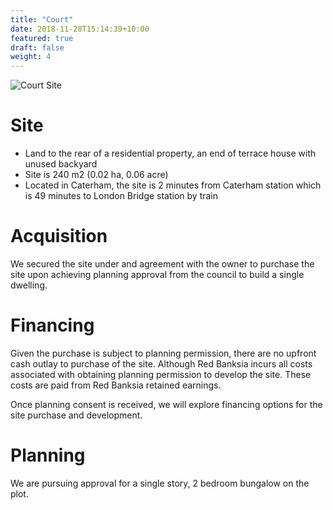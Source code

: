 ```yaml
---
title: "Court"
date: 2018-11-28T15:14:39+10:00
featured: true
draft: false
weight: 4
---
```


![Court Site](/images/48courtrd-rear-satelite-bw.png)

# Site

- Land to the rear of a residential property, an end of terrace house with unused backyard
- Site is 240 m2 (0.02 ha, 0.06 acre)
- Located in Caterham, the site is 2 minutes from Caterham station which is 49 minutes to London Bridge station by train

# Acquisition

We secured the site under and agreement with the owner to purchase the site upon achieving planning approval from the council to build a single dwelling.

# Financing

Given the purchase is subject to planning permission, there are no upfront cash outlay to purchase of the site. Although Red Banksia incurs all costs associated with obtaining planning permission to develop the site. These costs are paid from Red Banksia retained earnings.

Once planning consent is received, we will explore financing options for the site purchase and development.

# Planning

We are pursuing approval for a single story, 2 bedroom bungalow on the plot.
